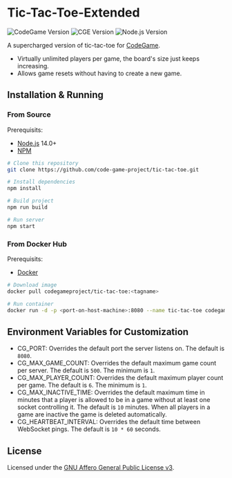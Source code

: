 # Tic-Tac-Toe-Extended

![CodeGame Version](https://img.shields.io/badge/CodeGame-v0.8-orange)
![CGE Version](https://img.shields.io/badge/CGE-v0.4-green)
![Node.js Version](https://img.shields.io/badge/node-%3E%3D%20v14.0-brightgreen)

A supercharged version of tic-tac-toe for [CodeGame](https://code-game.org/).
- Virtually unlimited players per game, the board's size just keeps increasing.
- Allows game resets without having to create a new game.

## Installation & Running

### From Source

Prerequisits:
- [Node.js](https://nodejs.org/) 14.0+
- [NPM](https://npmjs.org/)

```sh
# Clone this repository
git clone https://github.com/code-game-project/tic-tac-toe.git

# Install dependencies
npm install

# Build project
npm run build

# Run server
npm start
```

### From Docker Hub

Prerequisits:
- [Docker](https://docker.com/)

```sh
# Download image
docker pull codegameproject/tic-tac-toe:<tagname>

# Run container
docker run -d -p <port-on-host-machine>:8080 --name tic-tac-toe codegameproject/tic-tac-toe:<tagname>
```

## Environment Variables for Customization

- CG_PORT: Overrides the default port the server listens on. The default is `8080`.
- CG_MAX_GAME_COUNT: Overrides the default maximum game count per server. The default is `500`. The minimum is `1`.
- CG_MAX_PLAYER_COUNT: Overrides the default maximum player count per game. The default is `6`. The minimum is `1`.
- CG_MAX_INACTIVE_TIME: Overrides the default maximum time in minutes that a player is allowed to be in a game without at least one socket controlling it. The default is `10` minutes. When all players in a game are inactive the game is deleted automatically.
- CG_HEARTBEAT_INTERVAL: Overrides the default time between WebSocket pings. The default is `10 * 60` seconds.

## License

Licensed under the [GNU Affero General Public License v3](./LICENSE).
